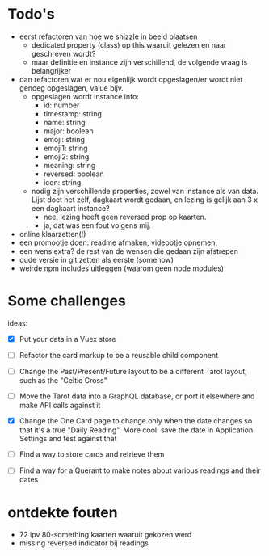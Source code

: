# Todo's 

- eerst refactoren van hoe we shizzle in beeld plaatsen
    - dedicated property (class) op this waaruit gelezen en naar geschreven wordt?
    - maar definitie en instance zijn verschillend, de volgende vraag is belangrijker
- dan refactoren wat er nou eigenlijk wordt opgeslagen/er wordt niet genoeg opgeslagen, value bijv.
    - opgeslagen wordt instance info:
        - id: number
        - timestamp: string
        - name: string
        - major: boolean
        - emoji: string
        - emoji1: string
        - emoji2: string
        - meaning: string
        - reversed: boolean
        - icon: string
    - nodig zijn verschillende properties, zowel van instance als van data. Lijst doet het zelf, dagkaart wordt gedaan, en lezing is gelijk aan 3 x een dagkaart instance? 
        - nee, lezing heeft geen reversed prop op kaarten. 
        - ja, dat was een fout volgens mij.
- online klaarzetten(!)
- een promootje doen: readme afmaken, videootje opnemen, 
- een wens extra? de rest van de wensen die gedaan zijn afstrepen
- oude versie in git zetten als eerste (somehow)
- weirde npm includes uitleggen (waarom geen node modules)


# Some challenges

ideas:

- [x] Put your data in a Vuex store
- [ ] Refactor the card markup to be a reusable child component
- [ ] Change the Past/Present/Future layout to be a different Tarot layout, such as the "Celtic Cross"
- [ ] Move the Tarot data into a GraphQL database, or port it elsewhere and make API calls against it
- [x] Change the One Card page to change only when the date changes so that it's a true "Daily Reading". More cool: save the date in Application Settings and test against that
- [ ] Find a way to store cards and retrieve them
- [ ] Find a way for a Querant to make notes about various readings and their dates


# ontdekte fouten

- 72 ipv 80-something kaarten waaruit gekozen werd
- missing reversed indicator bij readings
